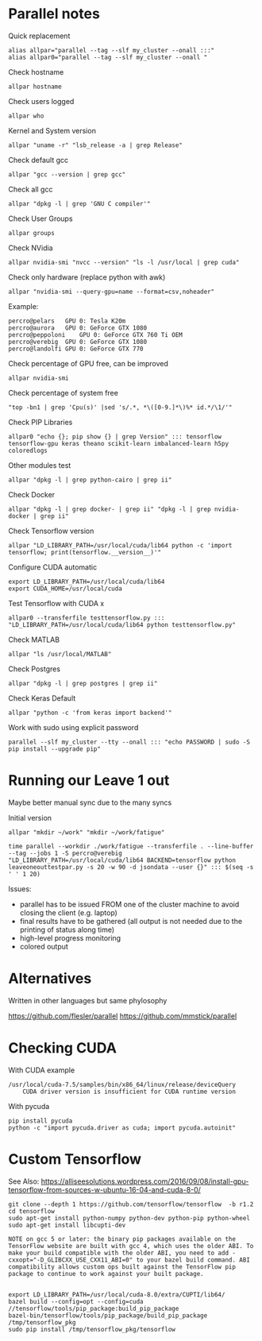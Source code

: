 

# Parallel notes

Quick replacement

	alias allpar="parallel --tag --slf my_cluster --onall :::"
	alias allpar0="parallel --tag --slf my_cluster --onall "

Check hostname

	allpar hostname

Check users logged

	allpar who 

Kernel and System version

	allpar "uname -r" "lsb_release -a | grep Release"

Check default gcc

	allpar "gcc --version | grep gcc"

Check all gcc
	
	allpar "dpkg -l | grep 'GNU C compiler'"

Check User Groups

	allpar groups

Check NVidia
	
	allpar nvidia-smi "nvcc --version" "ls -l /usr/local | grep cuda"

Check only hardware (replace python with awk)

	allpar "nvidia-smi --query-gpu=name --format=csv,noheader"	
Example:

	percro@pelars	GPU 0: Tesla K20m
	percro@aurora	GPU 0: GeForce GTX 1080
	percro@peppoloni	GPU 0: GeForce GTX 760 Ti OEM
	percro@verebig	GPU 0: GeForce GTX 1080
	percro@landolfi	GPU 0: GeForce GTX 770



Check percentage of GPU free, can be improved

	allpar nvidia-smi

Check percentage of system free

	"top -bn1 | grep 'Cpu(s)' |sed 's/.*, *\([0-9.]*\)%* id.*/\1/'"

Check PIP Libraries

	allpar0 "echo {}; pip show {} | grep Version" ::: tensorflow tensorflow-gpu keras theano scikit-learn imbalanced-learn h5py coloredlogs

Other modules test

	allpar "dpkg -l | grep python-cairo | grep ii"

Check Docker

	allpar "dpkg -l | grep docker- | grep ii" "dpkg -l | grep nvidia-docker | grep ii"

Check Tensorflow version
	
	allpar "LD_LIBRARY_PATH=/usr/local/cuda/lib64 python -c 'import tensorflow; print(tensorflow.__version__)'"

Configure CUDA automatic

	export LD_LIBRARY_PATH=/usr/local/cuda/lib64
	export CUDA_HOME=/usr/local/cuda
		
Test Tensorflow with CUDA x

	allpar0 --transferfile testtensorflow.py ::: "LD_LIBRARY_PATH=/usr/local/cuda/lib64 python testtensorflow.py"

Check MATLAB 

	allpar "ls /usr/local/MATLAB"

Check Postgres

	allpar "dpkg -l | grep postgres | grep ii"

Check Keras Default

	allpar "python -c 'from keras import backend'"

Work with sudo using explicit password

	parallel --slf my_cluster --tty --onall ::: "echo PASSWORD | sudo -S pip install --upgrade pip"

# Running our Leave 1 out

Maybe better manual sync due to the many syncs


Initial version
	
	allpar "mkdir ~/work" "mkdir ~/work/fatigue" 

	time parallel --workdir ./work/fatigue --transferfile . --line-buffer --tag --jobs 1 -S percro@verebig "LD_LIBRARY_PATH=/usr/local/cuda/lib64 BACKEND=tensorflow python leaveoneouttestpar.py -s 20 -w 90 -d jsondata --user {}" ::: $(seq -s ' ' 1 20)

Issues:
* parallel has to be issued FROM one of the cluster machine to avoid closing the client (e.g. laptop)
* final results have to be gathered (all output is not needed due to the printing of status along time)
* high-level progress monitoring
* colored output


# Alternatives

Written in other languages but same phylosophy

https://github.com/flesler/parallel
https://github.com/mmstick/parallel

# Checking CUDA

With CUDA example

	/usr/local/cuda-7.5/samples/bin/x86_64/linux/release/deviceQuery
		CUDA driver version is insufficient for CUDA runtime version

With pycuda

	pip install pycuda
	python -c "import pycuda.driver as cuda; import pycuda.autoinit"
	
# Custom Tensorflow

See Also: 	https://alliseesolutions.wordpress.com/2016/09/08/install-gpu-tensorflow-from-sources-w-ubuntu-16-04-and-cuda-8-0/


	git clone --depth 1 https://github.com/tensorflow/tensorflow  -b r1.2
	cd tensorflow
	sudo apt-get install python-numpy python-dev python-pip python-wheel
	sudo apt-get install libcupti-dev 

	NOTE on gcc 5 or later: the binary pip packages available on the TensorFlow website are built with gcc 4, which uses the older ABI. To make your build compatible with the older ABI, you need to add -cxxopt="-D_GLIBCXX_USE_CXX11_ABI=0" to your bazel build command. ABI compatibility allows custom ops built against the TensorFlow pip package to continue to work against your built package.


	export LD_LIBRARY_PATH=/usr/local/cuda-8.0/extra/CUPTI/lib64/
	bazel build --config=opt --config=cuda //tensorflow/tools/pip_package:build_pip_package
	bazel-bin/tensorflow/tools/pip_package/build_pip_package /tmp/tensorflow_pkg
	sudo pip install /tmp/tensorflow_pkg/tensorflow

